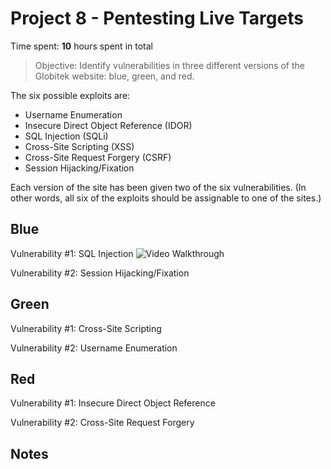 # Project 8 - Pentesting Live Targets

Time spent: **10** hours spent in total

> Objective: Identify vulnerabilities in three different versions of the Globitek website: blue, green, and red.

The six possible exploits are:
* Username Enumeration
* Insecure Direct Object Reference (IDOR)
* SQL Injection (SQLi)
* Cross-Site Scripting (XSS)
* Cross-Site Request Forgery (CSRF)
* Session Hijacking/Fixation

Each version of the site has been given two of the six vulnerabilities. (In other words, all six of the exploits should be assignable to one of the sites.)

## Blue

Vulnerability #1: SQL Injection
<img src='' width='blue1SQLI.gif' alt='Video Walkthrough' />

Vulnerability #2: Session Hijacking/Fixation


## Green

Vulnerability #1: Cross-Site Scripting

Vulnerability #2: Username Enumeration


## Red

Vulnerability #1: Insecure Direct Object Reference

Vulnerability #2: Cross-Site Request Forgery


## Notes
